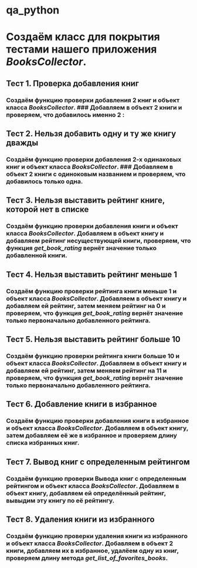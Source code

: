 # qa_python

# Создаём класс для покрытия тестами нашего приложения _BooksCollector_.

## **Тест 1.** Проверка добавления книг
### Создаём функцию проверки добавления 2 книг и объект класса _BooksCollector_. ### Добавляем в объект 2 книги и проверяем, что добавилось именно 2 :

## **Тест 2.** Нельзя добавить одну и ту же книгу дважды
### Создаём функцию проверки добавления 2-х одинаковых книг и объект класса _BooksCollector_. ### Добавляем в объект 2 книги с одиноковым названием и проверяем, что добавилось только одна.

## **Тест 3.** Нельзя выставить рейтинг книге, которой нет в списке
### Создаём функцию проверки добавления книги и объект класса _BooksCollector_. Добавляем в объект книгу и добавляем рейтинг несуществующей книги, проверяем, что функция _get_book_rating_ вернёт значение только добавленной книги.

## **Тест 4.** Нельзя выставить рейтинг меньше 1
### Создаём функцию проверки рейтинга книги меньше 1 и объект класса _BooksCollector_. Добавляем в объект книгу и добавляем ей рейтинг, затем меняем рейтинг на 0 и проверяем, что функция _get_book_rating_ вернёт значение только первоначально добавленного рейтинга.

## **Тест 5.** Нельзя выставить рейтинг больше 10
### Создаём функцию проверки рейтинга книги больше 10 и объект класса _BooksCollector_. Добавляем в объект книгу и добавляем ей рейтинг, затем меняем рейтинг на 11 и проверяем, что функция _get_book_rating_ вернёт значение только первоначально добавленного рейтинга.

## **Тест 6.** Добавление книги в избранное
### Создаём функцию проверки добавления книги в избранное и объект класса _BooksCollector_. Добавляем в объект книгу, затем добавляем её же в избранное и проверяем длину списка избранных книг.

## **Тест 7.** Вывод книг с определенным рейтингом
### Создаём функцию проверки Вывода книг с определенным рейтингом и объект класса _BooksCollector_. Добавляем в объект книгу, добавляем ей определённый рейтинг, вывыдим эту книгу по её рейтингу.

## **Тест 8.** Удаления книги из избранного
### Создаём функцию проверки удаления книги из избранного и объект класса _BooksCollector_. Добавляем в объект 2 книги, добавляем их в избранное, удалёем одну из книг, проверяем длину метода _get_list_of_favorites_books_.
